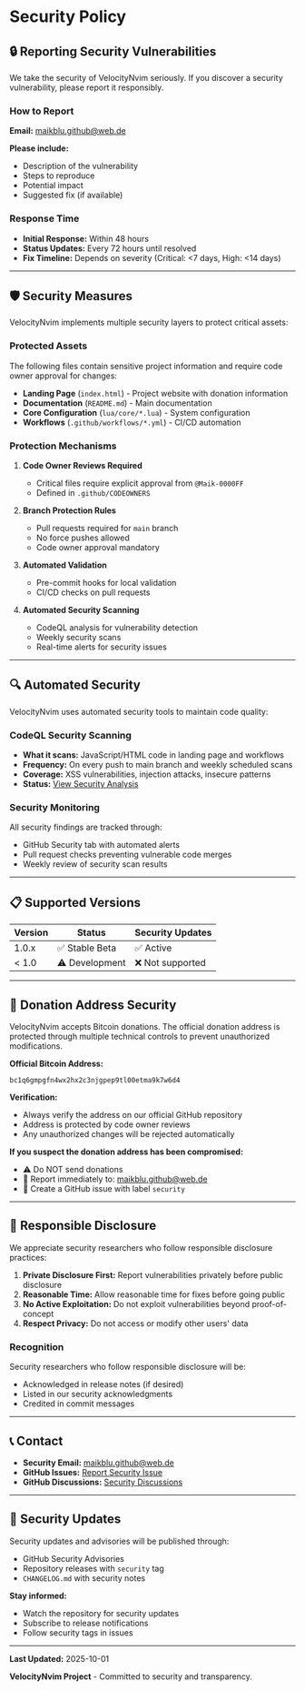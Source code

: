 # Security Policy

## 🔒 Reporting Security Vulnerabilities

We take the security of VelocityNvim seriously. If you discover a security vulnerability, please report it responsibly.

### How to Report

**Email:** maikblu.github@web.de

**Please include:**
- Description of the vulnerability
- Steps to reproduce
- Potential impact
- Suggested fix (if available)

### Response Time

- **Initial Response:** Within 48 hours
- **Status Updates:** Every 72 hours until resolved
- **Fix Timeline:** Depends on severity (Critical: <7 days, High: <14 days)

---

## 🛡️ Security Measures

VelocityNvim implements multiple security layers to protect critical assets:

### Protected Assets

The following files contain sensitive project information and require code owner approval for changes:

- **Landing Page** (`index.html`) - Project website with donation information
- **Documentation** (`README.md`) - Main documentation
- **Core Configuration** (`lua/core/*.lua`) - System configuration
- **Workflows** (`.github/workflows/*.yml`) - CI/CD automation

### Protection Mechanisms

1. **Code Owner Reviews Required**
   - Critical files require explicit approval from `@Maik-0000FF`
   - Defined in `.github/CODEOWNERS`

2. **Branch Protection Rules**
   - Pull requests required for `main` branch
   - No force pushes allowed
   - Code owner approval mandatory

3. **Automated Validation**
   - Pre-commit hooks for local validation
   - CI/CD checks on pull requests

4. **Automated Security Scanning**
   - CodeQL analysis for vulnerability detection
   - Weekly security scans
   - Real-time alerts for security issues

---

## 🔍 Automated Security

VelocityNvim uses automated security tools to maintain code quality:

### CodeQL Security Scanning

- **What it scans:** JavaScript/HTML code in landing page and workflows
- **Frequency:** On every push to main branch and weekly scheduled scans
- **Coverage:** XSS vulnerabilities, injection attacks, insecure patterns
- **Status:** [View Security Analysis](https://github.com/Maik-0000FF/VelocityNvim/security/code-scanning)

### Security Monitoring

All security findings are tracked through:
- GitHub Security tab with automated alerts
- Pull request checks preventing vulnerable code merges
- Weekly review of security scan results

---

## 📋 Supported Versions

| Version | Status           | Security Updates |
|---------|------------------|------------------|
| 1.0.x   | ✅ Stable Beta   | ✅ Active        |
| < 1.0   | ⚠️ Development   | ❌ Not supported |

---

## 🔐 Donation Address Security

VelocityNvim accepts Bitcoin donations. The official donation address is protected through multiple technical controls to prevent unauthorized modifications.

**Official Bitcoin Address:**
```
bc1q6gmpgfn4wx2hx2c3njgpep9tl00etma9k7w6d4
```

**Verification:**
- Always verify the address on our official GitHub repository
- Address is protected by code owner reviews
- Any unauthorized changes will be rejected automatically

**If you suspect the donation address has been compromised:**
- ⚠️ Do NOT send donations
- 📧 Report immediately to: maikblu.github@web.de
- 🐛 Create a GitHub issue with label `security`

---

## 🤝 Responsible Disclosure

We appreciate security researchers who follow responsible disclosure practices:

1. **Private Disclosure First:** Report vulnerabilities privately before public disclosure
2. **Reasonable Time:** Allow reasonable time for fixes before going public
3. **No Active Exploitation:** Do not exploit vulnerabilities beyond proof-of-concept
4. **Respect Privacy:** Do not access or modify other users' data

### Recognition

Security researchers who follow responsible disclosure will be:
- Acknowledged in release notes (if desired)
- Listed in our security acknowledgments
- Credited in commit messages

---

## 📞 Contact

- **Security Email:** maikblu.github@web.de
- **GitHub Issues:** [Report Security Issue](https://github.com/Maik-0000FF/VelocityNvim/issues/new?labels=security)
- **GitHub Discussions:** [Security Discussions](https://github.com/Maik-0000FF/VelocityNvim/discussions)

---

## 📜 Security Updates

Security updates and advisories will be published through:
- GitHub Security Advisories
- Repository releases with `security` tag
- `CHANGELOG.md` with security notes

**Stay informed:**
- Watch the repository for security updates
- Subscribe to release notifications
- Follow security tags in issues

---

**Last Updated:** 2025-10-01

**VelocityNvim Project** - Committed to security and transparency.
